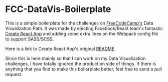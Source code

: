 # FCC-DataVis-Boilerplate

This is a simple boilerplate for the challenges on [FreeCodeCamp's](https://www.freecodecamp.com/)
 Data Visualization Path. It was made by ejecting Facebook/React team's fantastic
 [Create React App](https://facebook.github.io/react/blog/2016/07/22/create-apps-with-no-configuration.html)
 and adding some extra lines on the Webpack config file to support SASS/SCSS.

 Here is a link to Create React App's original [README](https://github.com/facebookincubator/create-react-app/blob/master/README.md).  

 Since this is here mainly so that I can work on my Data Visualization challenges,
 I have totally ignored the production side of things. If there is anything that
 you find to make this boilerplate better, feel free to send a pull request.
